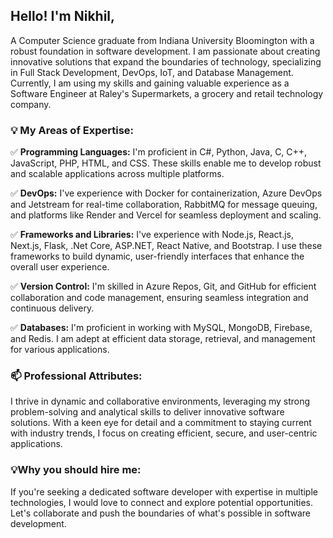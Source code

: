 ## Hello! I'm Nikhil,
A Computer Science graduate from Indiana University Bloomington with a robust foundation in software development. I am passionate about creating innovative solutions that expand the boundaries of technology, specializing in Full Stack Development, DevOps, IoT, and Database Management. Currently, I am using my skills and gaining valuable experience as a Software Engineer at Raley's Supermarkets, a grocery and retail technology company.


### 💡 My Areas of Expertise:

✅ <b>Programming Languages:</b> I'm proficient in C#, Python, Java, C, C++, JavaScript, PHP, HTML, and CSS. These skills enable me to develop robust and scalable applications across multiple platforms.

✅ <b>DevOps:</b> I've experience with Docker for containerization, Azure DevOps and Jetstream for real-time collaboration, RabbitMQ for message queuing, and platforms like Render and Vercel for seamless deployment and scaling. 

✅ <b>Frameworks and Libraries:</b> I've experience with Node.js, React.js, Next.js, Flask, .Net Core, ASP.NET, React Native, and Bootstrap. I use these frameworks to build dynamic, user-friendly interfaces that enhance the overall user experience.

✅ <b>Version Control:</b> I'm skilled in Azure Repos, Git, and GitHub for efficient collaboration and code management, ensuring seamless integration and continuous delivery.

✅ <b>Databases:</b> I'm proficient in working with MySQL, MongoDB, Firebase, and Redis. I am adept at efficient data storage, retrieval, and management for various applications.


### 📫 Professional Attributes: 
I thrive in dynamic and collaborative environments, leveraging my strong problem-solving and analytical skills to deliver innovative software solutions. With a keen eye for detail and a commitment to staying current with industry trends, I focus on creating efficient, secure, and user-centric applications.


### 💡Why you should hire me: 
If you're seeking a dedicated software developer with expertise in multiple technologies, I would love to connect and explore potential opportunities. Let's collaborate and push the boundaries of what's possible in software development.
<!--
## 📫 Connect with me on

  <a href="https://kamblenikhil.github.io"><img src="https://www.vectorlogo.zone/logos/yeoman/yeoman-icon.svg" alt="Portfolio" width="100" height="80"/></a>&nbsp;&nbsp;
  <a href="https://www.linkedin.com/in/kamblenikhil"><img src="https://www.vectorlogo.zone/logos/linkedin/linkedin-icon.svg" title="Linkedin" width="100" height="80"/></a>
  <a href="https://github.com/kamblenikhil"><img src="https://upload.wikimedia.org/wikipedia/commons/a/ae/Github-desktop-logo-symbol.svg" alt="Github" width="100" height="80"/></a>&nbsp;&nbsp;
  <a href="mailto:nkamble@iu.edu"><img src="https://upload.wikimedia.org/wikipedia/commons/d/df/Microsoft_Office_Outlook_%282018%E2%80%93present%29.svg" title="Email" width="100" height="80"/></a>

## 💡 My Toolbox & Things I can do

#### Languages:
<p>
  <img src="https://github.com/devicons/devicon/blob/master/icons/python/python-original-wordmark.svg" title="Python" alt="Python" width="40" height="40"/>&nbsp;&nbsp;
  <img src="https://github.com/devicons/devicon/blob/master/icons/java/java-original-wordmark.svg" title="Java" alt="Java" width="40" height="40"/>&nbsp;&nbsp;
  <img src="https://github.com/devicons/devicon/blob/master/icons/c/c-original.svg" title="C" alt="C" width="40" height="40"/>&nbsp;&nbsp;
  <img src="https://github.com/devicons/devicon/blob/master/icons/cplusplus/cplusplus-original.svg" title="C++" alt="C++" width="40" height="40"/>&nbsp;&nbsp;
  <img src="https://github.com/devicons/devicon/blob/master/icons/javascript/javascript-original.svg" title="JavaScript" alt="JavaScript" width="40" height="40"/>&nbsp;&nbsp;
  <img src="https://github.com/devicons/devicon/blob/master/icons/html5/html5-original.svg" title="HTML5" alt="HTML" width="40" height="40"/>&nbsp;&nbsp;
  <img src="https://github.com/devicons/devicon/blob/master/icons/css3/css3-plain-wordmark.svg"  title="CSS3" alt="CSS" width="40" height="40"/>&nbsp;&nbsp;
  <img src="https://github.com/devicons/devicon/blob/master/icons/php/php-original.svg"  title="PHP" alt="PHP" width="40" height="40"/>&nbsp;&nbsp;
  <img src="https://github.com/devicons/devicon/blob/master/icons/nodejs/nodejs-original-wordmark.svg" title="NodeJS" alt="NodeJS" width="40" height="40"/>&nbsp;&nbsp;
  <img src="https://github.com/devicons/devicon/blob/master/icons/react/react-original-wordmark.svg" title="React" alt="React" width="40" height="40"/>
</p>

#### Database:
<p>
  <img src="https://github.com/devicons/devicon/blob/master/icons/mysql/mysql-original-wordmark.svg" title="MYSQL" alt="MYSQL" width="40" height="40"/>&nbsp;&nbsp;
  <img src="https://github.com/devicons/devicon/blob/master/icons/firebase/firebase-plain-wordmark.svg" title="Firebase" alt="Firebase" width="40" height="40"/>&nbsp;&nbsp;
  <img src="https://github.com/devicons/devicon/blob/master/icons/mongodb/mongodb-original-wordmark.svg" title="MongoDB" alt="MongoDB" width="40" height="40"/>
</p>

#### Operating System:
<p>
  <img src="https://www.vectorlogo.zone/logos/ubuntu/ubuntu-ar21.svg" title="Ubuntu" alt="Ubuntu" width="80" height="50"/>&nbsp;&nbsp;
  <img src="https://www.vectorlogo.zone/logos/archlinux/archlinux-ar21.svg" title="Arch" alt="Arch" width="80" height="50"/>&nbsp;&nbsp;
  <img src="https://www.vectorlogo.zone/logos/suse/suse-ar21.svg" title="OpenSuse" alt="OpenSuse" width="80" height="50"/>&nbsp;&nbsp;
  <img src="https://vignette.wikia.nocookie.net/logopedia/images/b/bd/Windows_NT_4.0_Logo.svg" title="WinNT" alt="WinNT" width="50" height="50"/>
</p>

#### Tools:
<p>
  <img src="https://www.vectorlogo.zone/logos/git-scm/git-scm-icon.svg" title="Git" alt="Git" width="40" height="40"/>&nbsp;
  <img src="https://www.vectorlogo.zone/logos/github/github-icon.svg" title="GitHub" alt="GitHub" width="40" height="40"/>&nbsp;
  <img src="https://www.vectorlogo.zone/logos/docker/docker-ar21.svg" title="Docker" alt="Docker" width="80" height="60"/>&nbsp;
  <img src="https://github.com/devicons/devicon/blob/master/icons/kubernetes/kubernetes-plain-wordmark.svg" title="Kubernetes" alt="Kubernetes" width="40" height="40"/>&nbsp;
  <img src="https://www.vectorlogo.zone/logos/visualstudio_code/visualstudio_code-icon.svg" title="VSCode" alt="VSCode" width="40" height="40"/>&nbsp;
  <img src="https://github.com/devicons/devicon/blob/master/icons/androidstudio/androidstudio-original-wordmark.svg" title="AStudio" alt="AStudio" width="80" height="50"/>&nbsp;
  <img src="https://www.pngfind.com/pngs/m/12-122645_eclipse1024-eclipse-ide-icon-png-transparent-png.png" title="Eclipse" alt="Eclipse" width="40" height="40"/>&nbsp;
  <img src="https://www.vectorlogo.zone/logos/getpostman/getpostman-icon.svg" title="Postman" alt="Postman" width="40" height="40"/>&nbsp;
  <img src="https://www.vectorlogo.zone/logos/jenkins/jenkins-ar21.svg" title="Jenkins" alt="Jenkins" width="80" height="50"/>&nbsp;
  <img src="https://github.com/devicons/devicon/blob/master/icons/amazonwebservices/amazonwebservices-plain-wordmark.svg" title="AWS" alt="AWS" width="40" height="40"/>&nbsp;
  <img src="https://www.vectorlogo.zone/logos/rabbitmq/rabbitmq-icon.svg" title="RabbitMQ" width="40" height="40"/>
</p>
-->
<!--

### Hi there 👋


## 🙌🏻 

**kamblenikhil/kamblenikhil** is a ✨ _special_ ✨ repository because its `README.md` (this file) appears on your GitHub profile.

Here are some ideas to get you started:

- 🔭 I’m currently working on ...
- 🌱 I’m currently learning ...
- 👯 I’m looking to collaborate on ...
- 🤔 I’m looking for help with ...
- 💬 Ask me about ...
- 📫 How to reach me: ...
- 😄 Pronouns: ...
- ⚡ Fun fact: ...
-->
